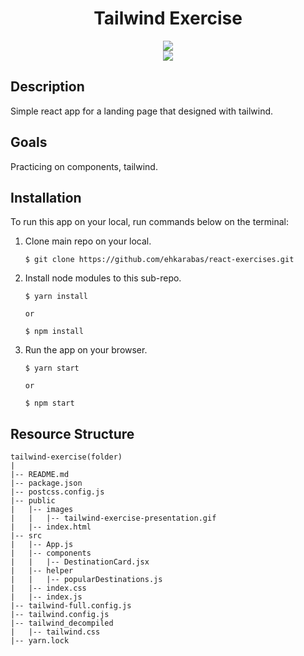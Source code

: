<div align=center>
	<h1>Tailwind Exercise</h1>
</div>

<div align="center">
	<a href="https://tailwind-exercise-ehkarabas.netlify.app/">
		<img src="https://img.shields.io/badge/live-%23.svg?&style=for-the-badge&logo=www&logoColor=white%22&color=black">
	</a>
	<br>
	<img src="./public/images/tailwind-exercise-presentation.gif"/>
</div>

## Description

Simple react app for a landing page that designed with tailwind.

## Goals

Practicing on components, tailwind.

## Installation

To run this app on your local, run commands below on the terminal:

1. Clone main repo on your local.
    ```shell
    $ git clone https://github.com/ehkarabas/react-exercises.git
    ```

2. Install node modules to this sub-repo.
    ```shell
    $ yarn install
    
    or

    $ npm install
    ```

3. Run the app on your browser.
    ```shell
    $ yarn start
    
    or

    $ npm start
    ```

## Resource Structure 

```
tailwind-exercise(folder)
|
|-- README.md
|-- package.json
|-- postcss.config.js
|-- public
|   |-- images
|   |   |-- tailwind-exercise-presentation.gif
|   |-- index.html
|-- src
|   |-- App.js
|   |-- components
|   |   |-- DestinationCard.jsx
|   |-- helper
|   |   |-- popularDestinations.js
|   |-- index.css
|   |-- index.js
|-- tailwind-full.config.js
|-- tailwind.config.js
|-- tailwind_decompiled
|   |-- tailwind.css
|-- yarn.lock
```


